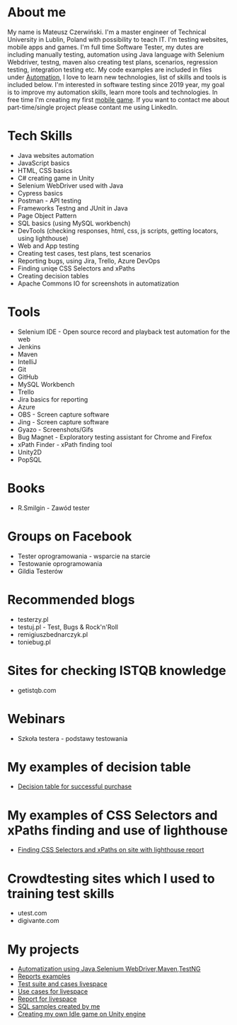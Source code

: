 # About me

My name is Mateusz Czerwiński. I'm a master engineer of Technical University in Lublin, Poland with possibility to teach IT. I'm testing websites, mobile apps and games. I'm full time Software Tester, my dutes are including manually testing, automation using Java language with Selenium Webdriver, testng, maven also creating test plans, scenarios, regression testing, integration testing etc. My code examples are included in files under [Automation](https://github.com/MCZ116/Portfolio/tree/master/AutomationInJavaSeleniumWebDriver), I love to learn new technologies, list of skills and tools is included below. I'm interested in software testing since 2019 year, my goal is to improve my automation skills, learn more tools and technologies. In free time I'm creating my first [mobile game](https://github.com/MCZ116/UnityAlienIdleGame.git). If you want to contact me about part-time/single project please contant me using LinkedIn.

# Tech Skills
* Java websites automation
* JavaScript basics
* HTML, CSS basics
* C# creating game in Unity
* Selenium WebDriver used with Java
* Cypress basics
* Postman - API testing
* Frameworks Testng and JUnit in Java
* Page Object Pattern
* SQL basics (using MySQL workbench)
* DevTools (checking responses, html, css, js scripts, getting locators, using lighthouse)
* Web and App testing
* Creating test cases, test plans, test scenarios
* Reporting bugs, using Jira, Trello, Azure DevOps
* Finding uniqe CSS Selectors and xPaths
* Creating decision tables
* Apache Commons IO for screenshots in automatization

# Tools
* Selenium IDE - Open source record and playback test automation for the web
* Jenkins
* Maven
* IntelliJ
* Git
* GitHub
* MySQL Workbench
* Trello
* Jira basics for reporting
* Azure
* OBS - Screen capture software
* Jing - Screen capture software
* Gyazo - Screenshots/Gifs
* Bug Magnet - Exploratory testing assistant for Chrome and Firefox
* xPath Finder - xPath finding tool
* Unity2D
* PopSQL

# Books
* R.Smilgin - Zawód tester
# Groups on Facebook
* Tester oprogramowania - wsparcie na starcie
* Testowanie oprogramowania
* Gildia Testerów

# Recommended blogs
* testerzy.pl
* testuj.pl - Test, Bugs & Rock'n'Roll
* remigiuszbednarczyk.pl
* toniebug.pl

# Sites for checking ISTQB knowledge
* getistqb.com

# Webinars
* Szkoła testera - podstawy testowania

# My examples of decision table
* [Decision table for successful purchase](https://docs.google.com/spreadsheets/d/1o6niXUPGlrB4Cc-KE6DrwDXZZBSnr3XHpFqLerXcj2U/edit?usp=sharing)

# My examples of CSS Selectors and xPaths finding and use of lighthouse
* [Finding CSS Selectors and xPaths on site with lighthouse report](https://docs.google.com/document/d/1mRRmg0-wI9Fmo3th6GS04w8YqbOuA_6nbTqIrxHwqu4/edit?usp=sharing) 

# Crowdtesting sites which I used to training test skills
* utest.com
* digivante.com

# My projects
* [Automatization using Java,Selenium WebDriver,Maven,TestNG](https://github.com/MCZ116/Portfolio/tree/master/AutomationInJavaSeleniumWebDriver) 
* [Reports examples](https://docs.google.com/document/d/1S1C9sqedqBjtNcgMXSPHgXFOLUKICQI9/edit#bookmark=id.hmu4yd8zhr1m)
* [Test suite and cases livespace](https://docs.google.com/spreadsheets/d/1GSN3N-R-ElHAce8Wqs35Rr23-cqpIE9mL7z0IgsXGyo/edit?usp=sharing)
* [Use cases for livespace](https://docs.google.com/document/d/1VCD82oEVghr-hWA2EVGaMbpVSeINJQtE7nwuVMubOg0/edit?usp=sharing)
* [Report for livespace](https://docs.google.com/document/d/1JDrd8DTlaoykWjGiItmkWifk-o0Zs4mBqg5rblfD4fI/edit?usp=sharing)
* [SQL samples created by me](https://github.com/MCZ116/Portfolio/blob/master/My_sql_samples.sql)
* [Creating my own Idle game on Unity engine](https://github.com/MCZ116/UnityAlienIdleGame.git)
